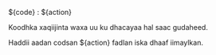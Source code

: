 ${code} : ${action}

Koodhka xaqiijinta waxa uu ku dhacayaa hal saac gudaheed.

Haddii aadan codsan ${action} fadlan iska dhaaf iimaylkan.
